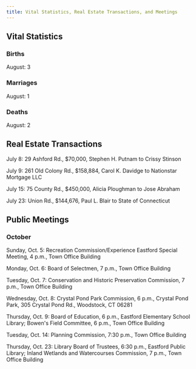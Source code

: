 ```yaml
---
title: Vital Statistics, Real Estate Transactions, and Meetings
---
```

## Vital Statistics

### Births

August: 3

### Marriages

August: 1

### Deaths

August: 2

## Real Estate Transactions

July 8: 29 Ashford Rd., $70,000, Stephen H. Putnam to Crissy Stinson

July 9: 261 Old Colony Rd., $158,884, Carol K. Davidge to Nationstar
Mortgage LLC

July 15: 75 County Rd., $450,000, Alicia Ploughman to Jose Abraham

July 23: Union Rd., $144,676, Paul L. Blair to State of Connecticut

## Public Meetings

### October

Sunday, Oct. 5: Recreation Commission/Experience Eastford Special
Meeting, 4 p.m., Town Office Building

Monday, Oct. 6: Board of Selectmen, 7 p.m., Town Office Building

Tuesday, Oct. 7: Conservation and Historic Preservation Commission, 7
p.m., Town Office Building

Wednesday, Oct. 8: Crystal Pond Park Commission, 6 p.m., Crystal Pond
Park, 305 Crystal Pond Rd., Woodstock, CT 06281

Thursday, Oct. 9: Board of Education, 6 p.m., Eastford Elementary School
Library; Bowen's Field Committee, 6 p.m., Town Office Building

Tuesday, Oct. 14: Planning Commission, 7:30 p.m., Town Office Building

Thursday, Oct. 23: Library Board of Trustees, 6:30 p.m., Eastford Public
Library; Inland Wetlands and Watercourses Commission, 7 p.m., Town
Office Building

